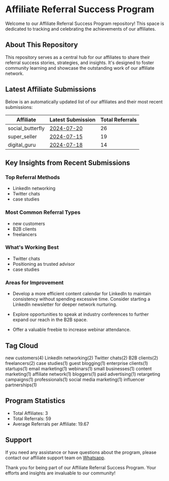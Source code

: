 # Affiliate Referral Success Program

Welcome to our Affiliate Referral Success Program repository! This space is dedicated to tracking and celebrating the achievements of our affiliates.

## About This Repository

This repository serves as a central hub for our affiliates to share their referral success stories, strategies, and insights. It's designed to foster community learning and showcase the outstanding work of our affiliate network.

## Latest Affiliate Submissions

Below is an automatically updated list of our affiliates and their most recent submissions:

<!-- AFFILIATE LIST START -->
| Affiliate | Latest Submission | Total Referrals |
|-----------|--------------------|-----------------|
| social_butterfly | [2024-07-20](affiliates-wins/social_butterfly/2024-07-20_submission.md) | 26 |
| super_seller | [2024-07-15](affiliates-wins/super_seller/2024-07-15_submission.md) | 19 |
| digital_guru | [2024-07-18](affiliates-wins/digital_guru/2024-07-18_submission.md) | 14 |

<!-- AFFILIATE LIST END -->

## Key Insights from Recent Submissions

### Top Referral Methods
<!-- TOP REFERRAL METHODS START -->
- LinkedIn networking
- Twitter chats
- case studies
<!-- TOP REFERRAL METHODS END -->

### Most Common Referral Types
<!-- COMMON REFERRAL TYPES START -->
- new customers
- B2B clients
- freelancers
<!-- COMMON REFERRAL TYPES END -->

### What's Working Best
<!-- WHATS WORKING BEST START -->
- Twitter chats
- Positioning as trusted advisor
- case studies
<!-- WHATS WORKING BEST END -->

### Areas for Improvement
<!-- AREAS FOR IMPROVEMENT START -->
- Develop a more efficient content calendar for LinkedIn to maintain consistency without 
spending excessive time. Consider starting a LinkedIn newsletter for deeper network nurturing.

- Explore opportunities to speak at industry conferences to further expand our reach in the B2B space.

- Offer a valuable freebie to increase webinar attendance.

<!-- AREAS FOR IMPROVEMENT END -->

## Tag Cloud
<!-- TAG CLOUD START -->
new customers(4) LinkedIn networking(2) Twitter chats(2) B2B clients(2) freelancers(2) case studies(1) guest blogging(1) enterprise clients(1) startups(1) email marketing(1) webinars(1) small businesses(1) content marketing(1) affiliate network(1) bloggers(1) paid advertising(1) retargeting campaigns(1) professionals(1) social media marketing(1) influencer partnerships(1)
<!-- TAG CLOUD END -->

## Program Statistics
<!-- PROGRAM STATS START -->
- Total Affiliates: 3
- Total Referrals: 59
- Average Referrals per Affiliate: 19.67
<!-- PROGRAM STATS END -->

## Support
If you need any assistance or have questions about the program, please contact our affiliate support team on [Whatsapp](https://wa.me/message/3IE3FXO3INXHM1).

Thank you for being part of our Affiliate Referral Success Program. Your efforts and insights are invaluable to our community!